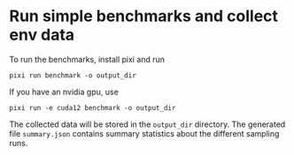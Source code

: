# Run simple benchmarks and collect env data

To run the benchmarks, install pixi and run

```
pixi run benchmark -o output_dir
```

If you have an nvidia gpu, use

```
pixi run -e cuda12 benchmark -o output_dir
```

The collected data will be stored in the `output_dir` directory.
The generated file `summary.json` contains summary statistics about the different sampling runs.


